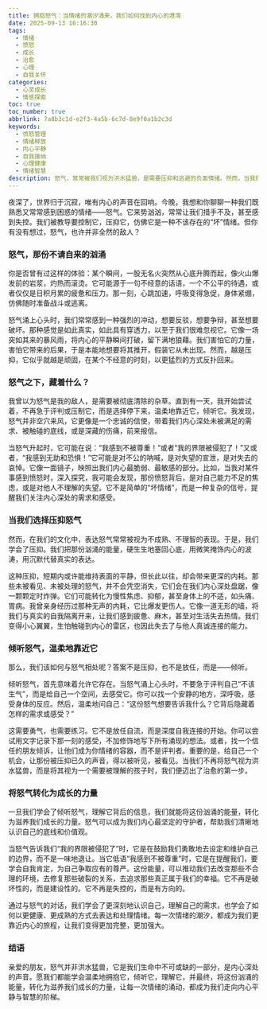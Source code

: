 ```yaml
---
title: 拥抱怒气：当情绪的潮汐涌来，我们如何找到内心的港湾
date: 2025-09-13 16:16:30
tags:
  - 情绪
  - 愤怒
  - 成长
  - 治愈
  - 心理
  - 自我关怀
categories:
  - 心灵成长
  - 情感探索
toc: true
toc_number: true
abbrlink: 7a8b3c1d-e2f3-4a5b-6c7d-8e9f0a1b2c3d
keywords:
  - 愤怒管理
  - 情绪释放
  - 内心平静
  - 自我接纳
  - 心理健康
  - 情绪智慧
description: 怒气，常常被我们视为洪水猛兽，是需要压抑和逃避的负面情绪。然而，当我们真正停下来，温柔地审视它时，或许会发现，怒气并非全然的破坏者。它更像是一封来自内心的信，承载着未被满足的需求、被触碰的底线，或是深藏的伤痛。这篇文章，将带你走进怒气的深处，学习如何倾听它的声音，理解它的信息，并最终，将这份汹涌的能量，转化为滋养我们成长的力量，让每一次情绪的潮汐，都成为我们更靠近内心的旅程。
---
```


夜深了，世界归于沉寂，唯有内心的声音在回响。今晚，我想和你聊聊一种我们既熟悉又常常感到困惑的情绪——怒气。它来势汹汹，常常让我们措手不及，甚至感到失控。我们被教导要控制它，压抑它，仿佛它是一种不该存在的“坏”情绪。但你有没有想过，怒气，也许并非全然的敌人？

### 怒气，那份不请自来的汹涌

你是否曾有过这样的体验：某个瞬间，一股无名火突然从心底升腾而起，像火山爆发前的岩浆，灼热而滚烫。它可能源于一句不经意的话语，一个不公平的待遇，或者仅仅是日积月累的疲惫和压力。那一刻，心跳加速，呼吸变得急促，身体紧绷，仿佛随时准备战斗或逃离。

怒气涌上心头时，我们常常感到一种强烈的冲动，想要反驳，想要争辩，甚至想要破坏。那种感觉是如此真实，如此具有穿透力，以至于我们很难忽视它。它像一场突如其来的暴风雨，将内心的平静瞬间打破，留下满地狼藉。我们害怕它的力量，害怕它带来的后果，于是本能地想要将其推开，假装它从未出现。然而，越是压抑，它似乎就越是顽固，在某个不经意的时刻，以更猛烈的方式反扑回来。

### 怒气之下，藏着什么？

我曾以为怒气是我的敌人，是需要被彻底清除的杂草。直到有一天，我开始尝试着，不再急于评判或压制它，而是选择停下来，温柔地靠近它，倾听它。我发现，怒气并非空穴来风，它更像是一个忠诚的信使，带着我们内心深处未被满足的需求、被触碰的底线，或是深藏的伤痛，前来报信。

当怒气升起时，它可能在说：“我感到不被尊重！”或者“我的界限被侵犯了！”又或者，“我感到无助和恐惧！”它可能是对不公的呐喊，是对失望的宣泄，是对失去的哀悼。它像一面镜子，映照出我们内心最脆弱、最敏感的部分。比如，当我对某件事感到愤怒时，深入探究，我可能会发现，那份愤怒背后，是对自己能力不足的焦虑，或是对他人不理解的失望。它不是简单的“坏情绪”，而是一种复杂的信号，提醒我们关注内心深处的需求和感受。

### 当我们选择压抑怒气

然而，在我们的文化中，表达怒气常常被视为不成熟、不理智的表现。于是，我们学会了压抑。我们把那份汹涌的能量，硬生生地塞回心底，用微笑掩饰内心的波涛，用沉默代替真实的表达。

这种压抑，短期内或许能维持表面的平静，但长此以往，却会带来更深的内耗。那些未被看见、未被处理的怒气，并不会凭空消失，它们会在我们内心深处盘踞，像一颗颗定时炸弹。它们可能转化为慢性焦虑、抑郁，甚至身体上的不适，如头痛、胃病。我曾亲身经历过那种无声的内耗，它比爆发更伤人。它像一道无形的墙，将我们与真实的自我隔离开来，让我们感到疲惫、麻木，甚至对生活失去热情。我们变得小心翼翼，生怕触碰到内心的雷区，也因此失去了与他人真诚连接的能力。

### 倾听怒气，温柔地靠近它

那么，我们该如何与怒气相处呢？答案不是压抑，也不是放任，而是——倾听。

倾听怒气，首先意味着允许它存在。当怒气涌上心头时，不要急于评判自己“不该生气”，而是给自己一个空间，去感受它。你可以找一个安静的地方，深呼吸，感受身体的反应。然后，温柔地问自己：“这份怒气想要告诉我什么？它背后隐藏着怎样的需求或感受？”

这需要勇气，也需要练习。它不是放任自流，而是深度自我连接的开始。你可以尝试用文字记录下那一刻的感受，不加修饰地写下所有涌现的想法。或者，找一个信任的朋友倾诉，让他们成为你情绪的容器，而不是评判者。重要的是，给自己一个机会，让那份被压抑已久的声音，得以被听见，被看见。当我们不再将怒气视为洪水猛兽，而是将其视为一个需要被理解的孩子时，我们便迈出了治愈的第一步。

### 将怒气转化为成长的力量

一旦我们学会了倾听怒气，理解它背后的信息，我们就能将这份汹涌的能量，转化为滋养我们成长的力量。怒气可以成为我们内心最坚定的守护者，帮助我们清晰地认识自己的底线和价值观。

当怒气告诉我们“我的界限被侵犯了”时，它是在鼓励我们勇敢地去设定和维护自己的边界，而不是一味地退让。当它低语“我感到不被尊重”时，它是在提醒我们，要学会自我肯定，为自己争取应有的尊严。这份能量，可以推动我们去改变那些不合理的环境，去修复那些破裂的关系，去追求那些真正属于我们的幸福。它不再是破坏性的，而是建设性的。它不再是失控的，而是有方向的。

通过与怒气的对话，我们学会了更深刻地认识自己，理解自己的需求，也学会了如何以更健康、更成熟的方式去表达和处理情绪。每一次情绪的潮汐，都成为我们更靠近内心的旅程，让我们变得更加完整，更加强大。

### 结语

亲爱的朋友，怒气并非洪水猛兽，它是我们生命中不可或缺的一部分，是内心深处的声音。愿我们都能学会温柔地拥抱它，倾听它，理解它，并最终，将这份汹涌的能量，转化为滋养我们成长的力量，让每一次情绪的涌动，都成为我们走向内心平静与智慧的阶梯。